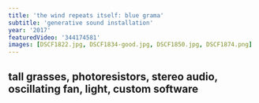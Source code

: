 ```yaml
---
title: 'the wind repeats itself: blue grama'
subtitle: 'generative sound installation'
year: '2017'
featuredVideo: '344174581'
images: [DSCF1822.jpg, DSCF1834-good.jpg, DSCF1850.jpg, DSCF1874.png]
---
```


## tall grasses, photoresistors, stereo audio, oscillating fan, light, custom software
